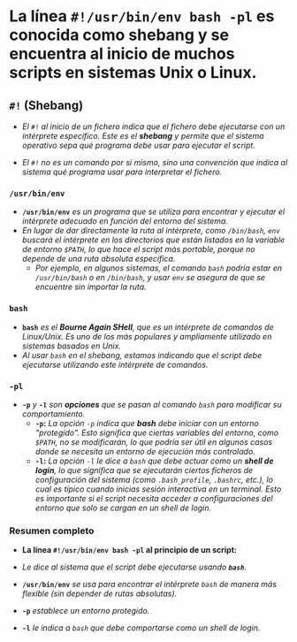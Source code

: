 <!-- Autor: Daniel Benjamin Perez Morales -->
<!-- GitHub: https://github.com/DanielBenjaminPerezMoralesDev13 -->
<!-- GitLab: https://gitlab.com/DanielBenjaminPerezMoralesDev13 -->
<!-- Correo electrónico: danielperezdev@proton.me -->

# **La línea `#!/usr/bin/env bash -pl` es conocida como **shebang** y se encuentra al inicio de muchos scripts en sistemas Unix o Linux.**

## **`#!`** (Shebang)

- *El `#!` al inicio de un fichero indica que el fichero debe ejecutarse con un intérprete específico. Este es el **shebang** y permite que el sistema operativo sepa qué programa debe usar para ejecutar el script.*

- *El `#!` no es un comando por sí mismo, sino una convención que indica al sistema qué programa usar para interpretar el fichero.*

### **`/usr/bin/env`**

- **`/usr/bin/env`** *es un programa que se utiliza para encontrar y ejecutar el intérprete adecuado en función del entorno del sistema.*
- *En lugar de dar directamente la ruta al intérprete, como `/bin/bash`, `env` buscará el intérprete en los directorios que están listados en la variable de entorno `$PATH`, lo que hace el script más portable, porque no depende de una ruta absoluta específica.*
  - *Por ejemplo, en algunos sistemas, el comando `bash` podría estar en `/usr/bin/bash` o en `/bin/bash`, y usar `env` se asegura de que se encuentre sin importar la ruta.*

### **`bash`**

- **`bash`** *es el **Bourne Again SHell**, que es un intérprete de comandos de Linux/Unix. Es uno de los más populares y ampliamente utilizado en sistemas basados en Unix.*
- *Al usar `bash` en el shebang, estamos indicando que el script debe ejecutarse utilizando este intérprete de comandos.*

### **`-pl`**

- **`-p`** *y **`-l`** son **opciones** que se pasan al comando `bash` para modificar su comportamiento.*
  - **`-p`:** *La opción `-p` indica que **bash** debe iniciar con un entorno "protegido". Esto significa que ciertas variables del entorno, como `$PATH`, no se modificarán, lo que podría ser útil en algunos casos donde se necesita un entorno de ejecución más controlado.*
  - **`-l`:** *La opción `-l` le dice a `bash` que debe actuar como un **shell de login**, lo que significa que se ejecutarán ciertos ficheros de configuración del sistema (como `.bash_profile`, `.bashrc`, etc.), lo cual es típico cuando inicias sesión interactiva en un terminal. Esto es importante si el script necesita acceder a configuraciones del entorno que solo se cargan en un shell de login.*

### **Resumen completo**

- **La línea `#!/usr/bin/env bash -pl` al principio de un script:**

- *Le dice al sistema que el script debe ejecutarse usando **`bash`**.*
- **`/usr/bin/env`** *se usa para encontrar el intérprete `bash` de manera más flexible (sin depender de rutas absolutas).*
- **`-p`** *establece un entorno protegido.*
- **`-l`** *le indica a `bash` que debe comportarse como un shell de login.*
